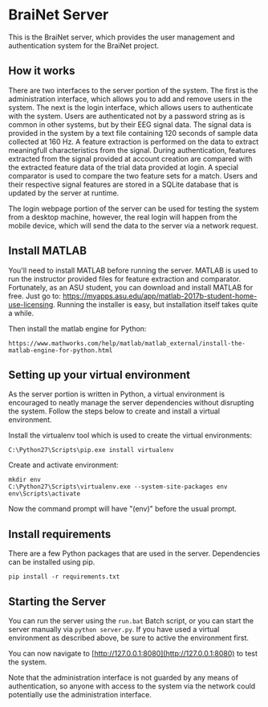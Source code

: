 BraiNet Server
==============

This is the BraiNet server, which provides the user management and authentication system for the BraiNet project.

How it works
------------
There are two interfaces to the server portion of the system. The first is the administration interface, which allows you to add and remove users in the system. The next is the login interface, which allows users to authenticate with the system. Users are authenticated not by a password string as is common in other systems, but by their EEG signal data. The signal data is provided in the system by a text file containing 120 seconds of sample data collected at 160 Hz. A feature extraction is performed on the data to extract meaningfull characteristics from the signal. During authentication, features extracted from the signal provided at account creation are compared with the extracted feature data of the trial data provided at login. A special comparator is used to compare the two feature sets for a match. Users and their respective signal features are stored in a SQLite database that is updated by the server at runtime.

The login webpage portion of the server can be used for testing the system from a desktop machine, however, the real login will happen from the mobile device, which will send the data to the server via a network request.


Install MATLAB
--------------
You'll need to install MATLAB before running the server. MATLAB is used to
run the instructor provided files for feature extraction and comparator.
Fortunately, as an ASU student, you can download and install MATLAB for free.
Just go to: https://myapps.asu.edu/app/matlab-2017b-student-home-use-licensing.
Running the installer is easy, but installation itself takes quite a while.

Then install the matlab engine for Python:

	https://www.mathworks.com/help/matlab/matlab_external/install-the-matlab-engine-for-python.html

Setting up your virtual environment
-----------------------------------
As the server portion is written in Python, a virtual environment is encouraged
to neatly manage the server dependencies without disrupting the system. Follow
the steps below to create and install a virtual environment.

Install the virtualenv tool which is used to create the virtual environments:

	C:\Python27\Scripts\pip.exe install virtualenv

Create and activate environment:

	mkdir env
	C:\Python27\Scripts\virtualenv.exe --system-site-packages env
	env\Scripts\activate

Now the command prompt will have "(env)" before the usual prompt.

Install requirements
--------------------
There are a few Python packages that are used in the server. Dependencies can
be installed using pip.

	pip install -r requirements.txt

Starting the Server
-------------------
You can run the server using the `run.bat` Batch script, or you can start the
server manually via `python server.py`. If you have used a virtual environment
as described above, be sure to active the environment first.

You can now navigate to [http://127.0.0.1:8080](http://127.0.0.1:8080) to test the system.

Note that the administration interface is not guarded by any means of authentication, so anyone with access to the system via the network could potentially use the administration interface.
